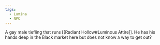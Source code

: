 ```yaml
---
tags:
  - Lumina
  - NPC
---
```

A gay male tiefling that runs [[Radiant Hollow#Luminous Attire]]. He has his hands deep in the Black market here but does not know a way to get out?